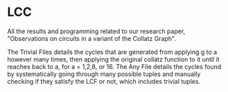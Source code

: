 # LCC
All the results and programming related to our research paper, "Observations on circuits in a variant of the Collatz Graph".

The Trivial Files details the cycles that are generated from applying g to a however many times, then applying the original collatz function to it until it reaches back to a, for a = 1,2,8, or 16.
The Any File details the cycles found by systematically going through many possible tuples and manually checking if they satisfy the LCF or not, which includes trivial tuples.
